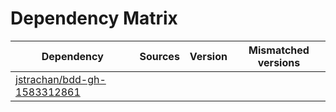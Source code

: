 # Dependency Matrix

Dependency | Sources | Version | Mismatched versions
---------- | ------- | ------- | -------------------
[jstrachan/bdd-gh-1583312861](https://github.com/jstrachan/bdd-gh-1583312861.git) |  | []() | 
